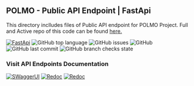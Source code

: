 ## POLMO - Public API Endpoint | FastApi
This directory inclludes files of Public API endpoint for POLMO Project.
Full and Active repo of this code can be found [here.](https://github.com/amjed-ali-k/Polmo-FastAPI-backend)


[![FastApi](https://img.shields.io/badge/FastAPI-v0.68.0-yellowgreen?logo=fastapi)](https://github.com/amjed-ali-k/Polmo-FastAPI-backend)
![GitHub top language](https://img.shields.io/github/languages/top/amjed-ali-k/Polmo-FastAPI-backend)
![GitHub issues](https://img.shields.io/github/issues/amjed-ali-k/Polmo-FastAPI-backend)
![GitHub](https://img.shields.io/github/license/amjed-ali-k/Polmo-FastAPI-backend)
![GitHub last commit](https://img.shields.io/github/last-commit/amjed-ali-k/Polmo-FastAPI-backend)
![GitHub branch checks state](https://img.shields.io/github/checks-status/amjed-ali-k/Polmo-FastAPI-backend/main)

### Visit API Endpoints Documentation
[![SWaggerUI](https://img.shields.io/badge/Swagger%20UI-API%20Docs-%2385EA2D?logo=swagger)](https://6ejhix.deta.dev/docs)
[![Redoc](https://img.shields.io/badge/ReDoc-API%20Docs-%238CA1AF?logo=Read%20the%20Docs)](https://6ejhix.deta.dev/redoc)
[![Redoc](https://img.shields.io/badge/Visit-Website-%236BA539?logo=OpenAPI%20Initiative)](https://6ejhix.deta.dev)

